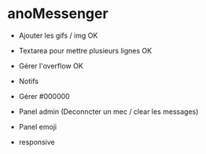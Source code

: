 # anoMessenger
- Ajouter les gifs / img OK
- Textarea pour mettre plusieurs lignes OK
- Gérer l'overflow OK


- Notifs 
- Gérer #000000
- Panel admin (Deconncter un mec / clear les messages)
- Panel emoji
- responsive
